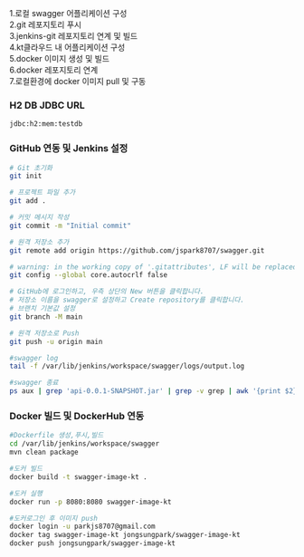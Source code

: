 1.로컬 swagger 어플리케이션 구성  
2.git 레포지토리 푸시  
3.jenkins-git 레포지토리 연계 및 빌드  
4.kt클라우드 내 어플리케이션 구성  
5.docker 이미지 생성 및 빌드  
6.docker 레포지토리 연계  
7.로컬환경에 docker 이미지 pull 및 구동  

### H2 DB JDBC URL
```
jdbc:h2:mem:testdb
```

### GitHub 연동 및 Jenkins 설정
```bash
# Git 초기화
git init

# 프로젝트 파일 추가
git add .

# 커밋 메시지 작성
git commit -m "Initial commit"

# 원격 저장소 추가
git remote add origin https://github.com/jspark8707/swagger.git

# warning: in the working copy of '.gitattributes', LF will be replaced by CRLF the next time Git touches it 
git config --global core.autocrlf false

# GitHub에 로그인하고, 우측 상단의 New 버튼을 클릭합니다.
# 저장소 이름을 swagger로 설정하고 Create repository를 클릭합니다.
# 브랜치 기본값 설정
git branch -M main

# 원격 저장소로 Push
git push -u origin main

#swagger log
tail -f /var/lib/jenkins/workspace/swagger/logs/output.log

#swagger 종료
ps aux | grep 'api-0.0.1-SNAPSHOT.jar' | grep -v grep | awk '{print $2}' | xargs kill
```
### Docker 빌드 및 DockerHub 연동 
```bash
#Dockerfile 생성,푸시,빌드
cd /var/lib/jenkins/workspace/swagger
mvn clean package

#도커 빌드
docker build -t swagger-image-kt .

#도커 실행
docker run -p 8080:8080 swagger-image-kt

#도커로그인 후 이미지 push
docker login -u parkjs8707@gmail.com
docker tag swagger-image-kt jongsungpark/swagger-image-kt
docker push jongsungpark/swagger-image-kt

```

